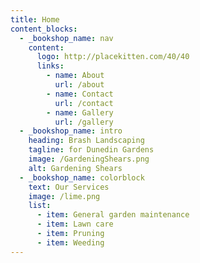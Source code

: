 ```yaml
---
title: Home
content_blocks:
  - _bookshop_name: nav
    content:
      logo: http://placekitten.com/40/40
      links:
        - name: About
          url: /about
        - name: Contact
          url: /contact
        - name: Gallery
          url: /gallery
  - _bookshop_name: intro
    heading: Brash Landscaping
    tagline: for Dunedin Gardens
    image: /GardeningShears.png
    alt: Gardening Shears
  - _bookshop_name: colorblock
    text: Our Services
    image: /lime.png
    list:
      - item: General garden maintenance
      - item: Lawn care
      - item: Pruning
      - item: Weeding
---
```

